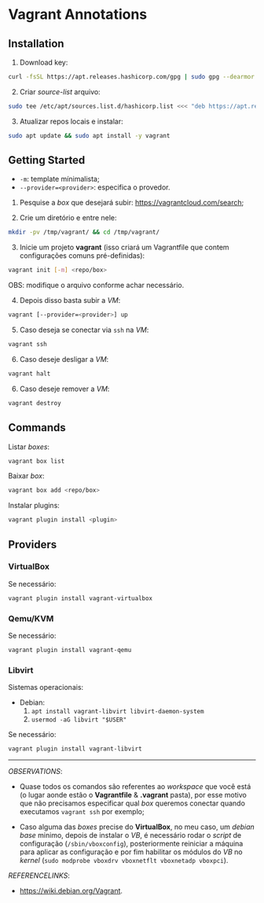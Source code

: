 # Vagrant Annotations

## Installation

1. Download key:
```sh
curl -fsSL https://apt.releases.hashicorp.com/gpg | sudo gpg --dearmor -o /etc/apt/trusted.gpg.d/hashicorp-archive-keyring.gpg
```

2. Criar _source-list_ arquivo:
```sh
sudo tee /etc/apt/sources.list.d/hashicorp.list <<< "deb https://apt.releases.hashicorp.com `lsb_release -cs` main"
```

3. Atualizar repos locais e instalar:
```sh
sudo apt update && sudo apt install -y vagrant
```

## Getting Started

- `-m`: template mínimalista;
- `--provider=<provider>`: especifica o provedor.

1.  Pesquise a _box_ que desejará subir: <https://vagrantcloud.com/search>;

2. Crie um diretório e entre nele:
```sh
mkdir -pv /tmp/vagrant/ && cd /tmp/vagrant/
```

3. Inicie um projeto **vagrant** (isso criará um Vagrantfile que contem configurações comuns pré-definidas):
```sh
vagrant init [-m] <repo/box>
```

OBS: modifique o arquivo conforme achar necessário.

4. Depois disso basta subir a _VM_:
```sh
vagrant [--provider=<provider>] up
```

5. Caso deseja se conectar via `ssh` na _VM_:
```sh
vagrant ssh
```

6. Caso deseje desligar a _VM_:
```sh
vagrant halt
```

6. Caso deseje remover a _VM_:
```sh
vagrant destroy
```

## Commands

Listar _boxes_:
```sh
vagrant box list
```

Baixar _box_:
```sh
vagrant box add <repo/box>
```

Instalar plugins:
```sh
vagrant plugin install <plugin>
```

## Providers

### VirtualBox

Se necessário:
```sh
vagrant plugin install vagrant-virtualbox
```

### Qemu/KVM

Se necessário:
```sh
vagrant plugin install vagrant-qemu
```

### Libvirt

Sistemas operacionais:

- Debian:
    1. `apt install vagrant-libvirt libvirt-daemon-system`
    1. `usermod -aG libvirt "$USER"`

Se necessário:
```sh
vagrant plugin install vagrant-libvirt
```

---

_OBSERVATIONS_:

- Quase todos os comandos são referentes ao _workspace_ que você está (o lugar aonde estão o **Vagrantfile** & **.vagrant** pasta), por esse motivo que não precisamos especificar qual _box_ queremos conectar quando executamos `vagrant ssh` por exemplo;

- Caso alguma das _boxes_ precise do **VirtualBox**, no meu caso, um _debian base_ minimo, depois de instalar o _VB_, é necessário rodar o _script_ de configuração (`/sbin/vboxconfig`), posteriormente reiniciar a máquina para aplicar as configuração e por fim habilitar os módulos do _VB_ no _kernel_ (`sudo modprobe vboxdrv vboxnetflt vboxnetadp vboxpci`).

_REFERENCELINKS_:
- <https://wiki.debian.org/Vagrant>.

